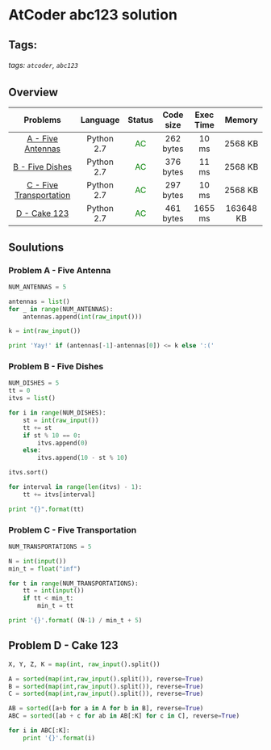 # AtCoder abc123 solution

## Tags:
###### tags: `atcoder`, `abc123`

## Overview
| Problems | Language  | Status | Code size | Exec Time | Memory |  
| :--------: | :--------: | :--------: | :--------: | :--------: | :--------: |
| [A - Five Antennas](https://atcoder.jp/contests/abc123/tasks/abc123_a) | Python 2.7 | <span style="color:green">AC</span> | 262 bytes | 10 ms | 2568 KB |
| [B - Five Dishes](https://atcoder.jp/contests/abc123/tasks/abc123_b) | Python 2.7 | <span style="color:green">AC</span> | 376 bytes | 11 ms | 2568 KB |
| [C - Five Transportation](https://atcoder.jp/contests/abc123/tasks/abc123_c) | Python 2.7 | <span style="color:green">AC</span> | 297 bytes | 10 ms | 2568 KB |
| [D - Cake 123](https://atcoder.jp/contests/abc123/tasks/abc123_d) | Python 2.7 | <span style="color:green">AC</span> | 461 bytes | 1655 ms | 163648 KB |


## Soulutions
### Problem A - Five Antenna
```python
NUM_ANTENNAS = 5

antennas = list()
for _ in range(NUM_ANTENNAS):
    antennas.append(int(raw_input()))

k = int(raw_input())

print 'Yay!' if (antennas[-1]-antennas[0]) <= k else ':('
```

### Problem B - Five Dishes

```python
NUM_DISHES = 5
tt = 0
itvs = list()

for i in range(NUM_DISHES):
    st = int(raw_input())
    tt += st
    if st % 10 == 0:
        itvs.append(0)
    else:
        itvs.append(10 - st % 10)

itvs.sort()

for interval in range(len(itvs) - 1):
    tt += itvs[interval]

print "{}".format(tt)
```

### Problem C - Five Transportation
```python
NUM_TRANSPORTATIONS = 5

N = int(input())
min_t = float("inf")

for t in range(NUM_TRANSPORTATIONS):
    tt = int(input())
    if tt < min_t:
        min_t = tt

print '{}'.format( (N-1) / min_t + 5)
```


## Problem D - Cake 123
```python
X, Y, Z, K = map(int, raw_input().split())

A = sorted(map(int,raw_input().split()), reverse=True)
B = sorted(map(int,raw_input().split()), reverse=True)
C = sorted(map(int,raw_input().split()), reverse=True)

AB = sorted([a+b for a in A for b in B], reverse=True)
ABC = sorted([ab + c for ab in AB[:K] for c in C], reverse=True)

for i in ABC[:K]:
    print '{}'.format(i)
```
